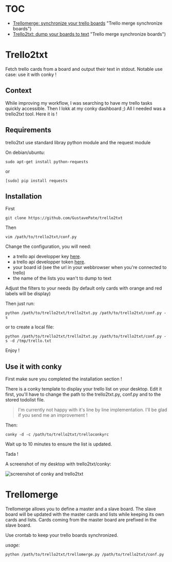 TOC
=========

* [Trellomerge: synchronize your trello boards](#trellomerge) "Trello merge synchronize boards")
* [Trello2txt: dump your boards to text](#trello2txt) "Trello merge synchronize boards")



Trello2txt
==========

Fetch trello cards from a board and output their text in stdout. Notable use case: use it with conky !

## Context

While improving my workflow, I was searching to have my trello tasks quickly accessible.
Then I lokk at my conky dashboard ;)
All I needed was a trello2txt tool. Here it is !

## Requirements

trello2txt use standard libray python module and the request module

On debian/ubuntu:

    sudo apt-get install python-requests

or

    [sudo] pip install requests

## Installation

First

    git clone https://github.com/GustavePate/trello2txt

Then

    vim /path/to/trello2txt/conf.py

Change the configuration, you will need:
- a trello api developper key [here](https://trello.com/docs/).
- a trello api developper token [here](https://trello.com/docs/).
- your board id (see the url in your webbrowser when you're connected to trello)
- the name of the lists you wan't to dump to text

Adjust the filters to your needs (by default only cards with orange and red labels will be display)

Then just run:

    python /path/to/trello2txt/trello2txt.py /path/to/trello2txt/conf.py -s

or to create a local file:

    python /path/to/trello2txt/trello2txt.py /path/to/trello2txt/conf.py -s -d /tmp/trello.txt

Enjoy !

## Use it with conky

First make sure you completed the installation section !

There is a conky template to display your trello list on your desktop.
Edit it first, you'll have to change the path to the trello2txt.py, conf.py and to the stored todolist file.

>I'm currently not happy with it's line by line implementation. I'll be glad if you send me an improvement !

Then:

    conky -d -c /path/to/trello2txt/trelloconkyrc

Wait up to 10 minutes to ensure the list is updated.

Tada !

A screenshot of my desktop with trello2txt/conky:

![screenshot of conky and trello2txt](https://raw.github.com/GustavePate/trello2txt/master/pics/trello+conky.png "Conky + Trello screenshot")


Trellomerge
===========

Trellomerge allows you to define a master and a slave board.
The slave board will be updated with the master cards and lists while keeping its own cards and lists.
Cards coming from the master board are prefixed in the slave board.

Use crontab to keep your trello boards synchronized.

*usage:*

    python /path/to/trello2txt/trellomerge.py /path/to/trello2txt/conf.py
